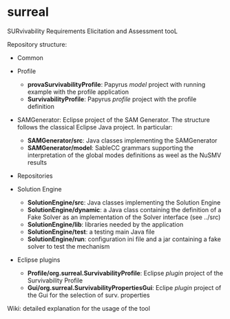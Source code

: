 # surreal
SURvivability Requirements Elicitation and Assessment tooL

Repository structure:
- Common
- Profile

  - **provaSurvivabilityProfile**: Papyrus *model* project with running example with the profile application
  - **SurvivabilityProfile**: Papyrus *profile* project with the profile definition
  
- SAMGenerator: Eclipse project of the SAM Generator. The structure follows the classical Eclipse Java project. In particular:
  - **SAMGenerator/src**: Java classes implementing the SAMGenerator
  - **SAMGenerator/model**: SableCC grammars supporting the interpretation of the global modes definitions as weel as the NuSMV results

- Repositories
- Solution Engine
  - **SolutionEngine/src**: Java classes implementing the Solution Engine
  - **SolutionEngine/dynamic**: a Java class containing the definition of a Fake Solver as an implementation of the Solver interface (see ../src)
  - **SolutionEngine/lib**: libraries needed by the application
  - **SolutionEngine/test**: a testing main Java file
  - **SolutionEngine/run**: configuration ini file and a jar containing a fake solver to test the mechanism

- Eclipse plugins
  - **Profile/org.surreal.SurvivabilityProfile**: Eclipse *plugin* project of the Survivability Profile
  - **Gui/org.surreal.SurvivabilityPropertiesGui**: Eclipe *plugin* project of the Gui for the selection of surv. properties

Wiki: detailed explanation for the usage of the tool
